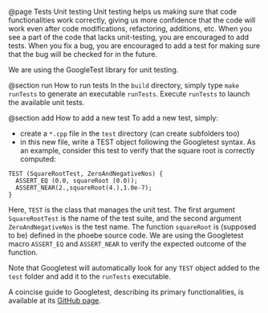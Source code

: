 @page Tests Unit testing
Unit testing helps us  making sure that code functionalities work correctly, giving us more confidence that the code will work even after code modifications, refactoring, additions, etc.
When you see a part of the code that lacks unit-testing, you are encouraged to add tests. When you fix a bug, you are encouraged to add a test for making sure that the bug will be checked for in the future.

We are using the GoogleTest library for unit testing.


@section run How to run tests
In the `build` directory, simply type `make runTests` to generate an executable `runTests`.
Execute `runTests` to launch the available unit tests.


@section add How to add a new test
To add a new test, simply:
* create a `*.cpp` file in the `test` directory (can create subfolders too)
* in this new file, write a TEST object following the Googletest syntax.
As an example, consider this test to verify that the square root is correctly computed:
~~~~~~~~~~~~~~~~{.c}
TEST (SquareRootTest, ZeroAndNegativeNos) { 
  ASSERT_EQ (0.0, squareRoot (0.0));
  ASSERT_NEAR(2.,squareRoot(4.),1.0e-7);
}
~~~~~~~~~~~~~~~~
Here, `TEST` is the class that manages the unit test.
The first argument `SquareRootTest` is the name of the test suite, and the second argument `ZeroAndNegativeNos` is the test name. The function `squareRoot` is (supposed to be) defined in the phoebe source code. We are using the Googletest macro `ASSERT_EQ` and `ASSERT_NEAR` to verify the expected outcome of the function.

Note that Googletest will automatically look for any `TEST` object added to the `test` folder and add it to the `runTests` executable.

A coincise guide to Googletest, describing its primary functionalities, is available at its [GitHub page](https://github.com/google/googletest/blob/master/googletest/docs/primer.md).
